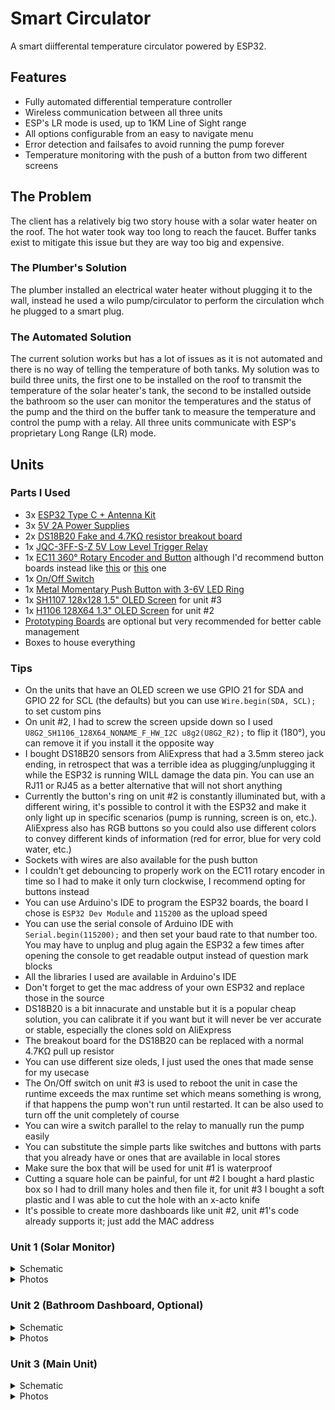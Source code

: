 # Smart Circulator
A smart diifferental temperature circulator powered by ESP32.

## Features
- Fully automated differential temperature controller
- Wireless communication between all three units
- ESP's LR mode is used, up to 1KM Line of Sight range
- All options configurable from an easy to navigate menu
- Error detection and failsafes to avoid running the pump forever
- Temperature monitoring with the push of a button from two different screens

## The Problem
The client has a relatively big two story house with a solar water heater on the roof. The hot water took way too long to reach the faucet. Buffer tanks exist to mitigate this issue but they are way too big and expensive.

### The Plumber's Solution
The plumber installed an electrical water heater without plugging it to the wall, instead he used a wilo pump/circulator to perform the circulation whch he plugged to a smart plug.

### The Automated Solution
The current solution works but has a lot of issues as it is not automated and there is no way of telling the temperature of both tanks. My solution was to build three units, the first one to be installed on the roof to transmit the temperature of the solar heater's tank, the second to be installed outside the bathroom so the user can monitor the temperatures and the status of the pump and the third on the buffer tank to measure the temperature and control the pump with a relay. All three units communicate with ESP's proprietary Long Range (LR) mode.

## Units
### Parts I Used
- 3x [ESP32 Type C + Antenna Kit](https://www.aliexpress.com/item/1005008929118730.html)
- 3x [5V 2A Power Supplies](https://www.aliexpress.com/item/1005009095158077.html)
- 2x [DS18B20 Fake and 4.7KΩ resistor breakout board](https://www.aliexpress.com/item/1005001601986600.html)
- 1x [JQC-3FF-S-Z 5V Low Level Trigger Relay](https://www.aliexpress.com/item/1005005445591964.html)
- 1x [EC11 360° Rotary Encoder and Button](https://www.aliexpress.com/item/1005006781629675.html) although I'd recommend button boards instead like [this](https://www.aliexpress.com/item/1005006402682474.html) or [this](https://www.aliexpress.com/item/1005004358039716.html) one
- 1x [On/Off Switch](https://www.aliexpress.com/item/1005007535901223.html)
- 1x [Metal Momentary Push Button with 3-6V LED Ring](https://www.aliexpress.com/item/1005006090350341.html)
- 1x [SH1107 128x128 1.5" OLED Screen](https://www.aliexpress.com/item/32899679817.html) for unit #3
- 1x [H1106 128X64 1.3" OLED Screen](https://www.aliexpress.com/item/1005007571793140.html) for unit #2
- [Prototyping Boards](https://www.aliexpress.com/item/1005008177952205.html) are optional but very recommended for better cable management
- Boxes to house everything

### Tips
- On the units that have an OLED screen we use GPIO 21 for SDA and GPIO 22 for SCL (the defaults) but you can use `Wire.begin(SDA, SCL);` to set custom pins
- On unit #2, I had to screw the screen upside down so I used `U8G2_SH1106_128X64_NONAME_F_HW_I2C u8g2(U8G2_R2);` to flip it (180°), you can remove it if you install it the opposite way
- I bought DS18B20 sensors from AliExpress that had a 3.5mm stereo jack ending, in retrospect that was a terrible idea as plugging/unplugging it while the ESP32 is running WILL damage the data pin. You can use an RJ11 or RJ45 as a better alternative that will not short anything
- Currently the button's ring on unit #2 is constantly illuminated but, with a different wiring, it's possible to control it with the ESP32 and make it only light up in specific scenarios (pump is running, screen is on, etc.). AliExpress also has RGB buttons so you could also use different colors to convey different kinds of information (red for error, blue for very cold water, etc.)
- Sockets with wires are also available for the push button
- I couldn't get debouncing to properly work on the EC11 rotary encoder in time so I had to make it only turn clockwise, I recommend opting for buttons instead
- You can use Arduino's IDE to program the ESP32 boards, the board I chose is `ESP32 Dev Module` and `115200` as the upload speed
- You can use the serial console of Arduino IDE with `Serial.begin(115200);` and then set your baud rate to that number too. You may have to unplug and plug again the ESP32 a few times after opening the console to get readable output instead of question mark blocks
- All the libraries I used are available in Arduino's IDE
- Don't forget to get the mac address of your own ESP32 and replace those in the source
- DS18B20 is a bit innacurate and unstable but it is a popular cheap solution, you can calibrate it if you want but it will never be ver accurate or stable, especially the clones sold on AliExpress
- The breakout board for the DS18B20 can be replaced with a normal 4.7KΩ pull up resistor
- You can use different size oleds, I just used the ones that made sense for my usecase
- The On/Off switch on unit #3 is used to reboot the unit in case the runtime exceeds the max runtime set which means something is wrong, if that happens the pump won't run until restarted. It can be also used to turn off the unit completely of course
- You can wire a switch parallel to the relay to manually run the pump easily
- You can substitute the simple parts like switches and buttons with parts that you already have or ones that are available in local stores
- Make sure the box that will be used for unit #1 is waterproof
- Cutting a square hole can be painful, for unt #2 I bought a hard plastic box so I had to drill many holes and then file it, for unit #3 I bought a soft plastic and I was able to cut the hole with an x-acto knife
- It's possible to create more dashboards like unit #2, unit #1's code already supports it; just add the MAC address

### Unit 1 (Solar Monitor)
<details>
  <summary>Schematic</summary>
  <img width="713" height="1411" alt="unit1" src="https://github.com/user-attachments/assets/996b81f7-7384-4cd2-899b-7a8234b1efbc" />
</details>

<details>
  <summary>Photos</summary>
  <img width="1209" height="907" alt="image" src="https://github.com/user-attachments/assets/943ebd58-5edc-483e-85c5-5bfa3d8ddfa9" />
</details>

### Unit 2 (Bathroom Dashboard, Optional)
<details>
  <summary>Schematic</summary>
  <img width="1353" height="822" alt="unit2" src="https://github.com/user-attachments/assets/8b444066-6a73-4da9-b64e-2bd8450c6818" />
</details>

<details>
  <summary>Photos</summary>
  <img width="1209" height="907" alt="image" src="https://github.com/user-attachments/assets/41c821fd-88ca-4bfe-a6ae-d1ef556722e1" />
  <img width="1209" height="907" alt="image" src="https://github.com/user-attachments/assets/324557db-61a9-4c8e-ad93-3e549148a507" />
  <img width="1209" height="907" alt="image" src="https://github.com/user-attachments/assets/9f7c75e1-d970-478d-9947-f3c42de66506" />
  I have bridged + with C in the button, this is wrong as C should be bridged with - instead
</details>

### Unit 3 (Main Unit)
<details>
  <summary>Schematic</summary>
  <img width="1836" height="2085" alt="unit3" src="https://github.com/user-attachments/assets/05f12927-ab2e-4769-8d9b-cabdce213950" />
</details>

<details>
  <summary>Photos</summary>
  <img width="1209" height="907" alt="image" src="https://github.com/user-attachments/assets/91caaa43-b2a2-4d68-929c-2fa760c4717a" />
  <img width="758" height="1011" alt="image" src="https://github.com/user-attachments/assets/0a677e3c-4125-494f-a11e-4d84bbeffc0e" />
</details>
